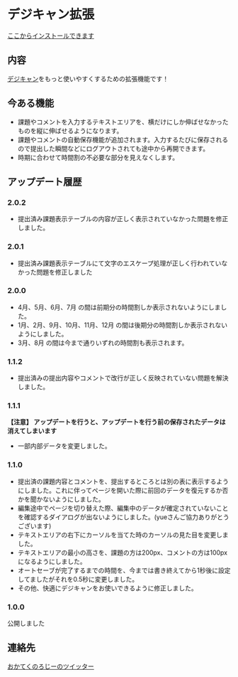 # デジキャン拡張

[ここからインストールできます](https://t.co/NKvoF7bjMY?amp=1)

## 内容

[デジキャン](https://portal.dhw.ac.jp/uprx/up/pk/pky001/Pky00101.xhtml)をもっと使いやすくするための拡張機能です！

## 今ある機能

- 課題やコメントを入力するテキストエリアを、横だけにしか伸ばせなかったものを縦に伸ばせるようになります。
- 課題やコメントの自動保存機能が追加されます。入力するたびに保存されるので提出した瞬間などにログアウトされても途中から再開できます。
- 時期に合わせて時間割の不必要な部分を見えなくします。

## アップデート履歴

### 2.0.2

- 提出済み課題表示テーブルの内容が正しく表示されていなかった問題を修正しました。

### 2.0.1

- 提出済み課題表示テーブルにて文字のエスケープ処理が正しく行われていなかった問題を修正しました

### 2.0.0

- 4月、5月、6月、7月 の間は前期分の時間割しか表示されないようにしました。
- 1月、2月、9月、10月、11月、12月 の間は後期分の時間割しか表示されないようにしました。
- 3月、8月 の間は今まで通りいずれの時間割も表示されます。

### 1.1.2

- 提出済みの提出内容やコメントで改行が正しく反映されていない問題を解決しました。

### 1.1.1

**【注意】 アップデートを行うと、アップデートを行う前の保存されたデータは消えてしまいます**

- 一部内部データを変更しました。

### 1.1.0

- 提出済の課題内容とコメントを、提出するところとは別の表に表示するようにしました。これに伴ってページを開いた際に前回のデータを復元するか否かを聞かないようにしました。
- 編集途中でページを切り替えた際、編集中のデータが確定されていないことを確認するダイアログが出ないようにしました。(yueさんご協力ありがとうございます)
- テキストエリアの右下にカーソルを当てた時のカーソルの見た目を変更しました。
- テキストエリアの最小の高さを、課題の方は200px、コメントの方は100pxになるようにしました。
- オートセーブが完了するまでの時間を、今までは書き終えてから1秒後に設定してましたがそれを0.5秒に変更しました。
- その他、快適にデジキャンをお使いできるように修正しました。

### 1.0.0

公開しました

## 連絡先

[おかてくのろじーのツイッター](https://twitter.com/okatechnology2)
